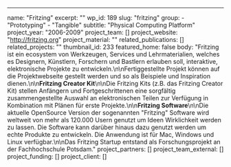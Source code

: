 ---
  name: "Fritzing"
  excerpt: ""
  wp_id: 189
  slug: "fritzing"
  group: 
    - "Prototyping"
    - "Tangible"
  subtitle: "Physical Computing Platform"
  project_year: "2006-2009"
  project_team: []
  project_website: "http://fritzing.org"
  project_material: ""
  related_publications: []
  related_projects: ""
  thumbnail_id: 233
  featured_home: false
  body: "Fritzing ist ein ecosystem von Werkzeugen, Services und Lehrmaterialien, welches es Designern, Künstlern, Forschern und Bastlern erlauben soll, interaktive, elektronische Projekte zu entwickeln.\n\nFertiggestellte Projekt können auf die Projektwebseite gestellt werden und so als Beispiele und Inspiration dienen.\n\n<strong>Fritzing Creator Kit</strong>\n\nDie Fritzing Kits (z.B. das Fritzing Creator Kit) stellen Anfängern und Fortgeschrittenen eine sorgfältig zusammengestellte Auswahl an elektronischen Teilen zur Verfügung in Kombination mit Plänen für erste Projekte.\n\n<strong>Fritzing Software</strong>\n\nDie aktuelle OpenSource Version der sogenannten \"Fritzing\" Software wird weltweit von mehr als 120.000 Usern genutzt um Ideen Wirklichkeit werden zu lassen. Die Software kann darüber hinaus dazu genutzt werden um echte Produkte zu entwickeln. Die Anwendung ist für Mac, Windows und Linux verfügbar.\n\nDas Fritzing Startup entstand als Forschungsprojekt an der Fachhochschule Potsdam."
  project_partners: []
  project_team_external: []
  project_funding: []
  project_client: []
